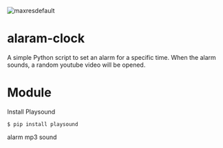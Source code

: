 ![maxresdefault](https://user-images.githubusercontent.com/48172784/155560562-3d9eb30e-8c5f-42c1-aa39-8a6dd5a37e41.jpg)
# alaram-clock
A simple Python script to set an alarm for a specific time. When the alarm sounds, a random youtube video will be opened.
# Module 
Install Playsound
```
$ pip install playsound
```
alarm mp3 sound
